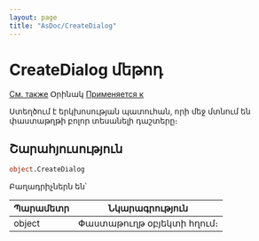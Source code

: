 ```yaml
---
layout: page
title: "AsDoc/CreateDialog"
---
```



# CreateDialog մեթոդ

[См. также](../Asdoc.md) Օրինակ [Применяется к](../Asdoc.md)

Ստեղծում է երկխոսության պատուհան, որի մեջ մտնում են փաստաթղթի  բոլոր տեսանելի դաշտերը։

## Շարահյուսություն

``` vb
object.CreateDialog
```

Բաղադրիչներն են՝

| Պարամետր | Նկարագրություն |
|--|--|
| object  | Փաստաթուղթ օբյեկտի հղում։ |


